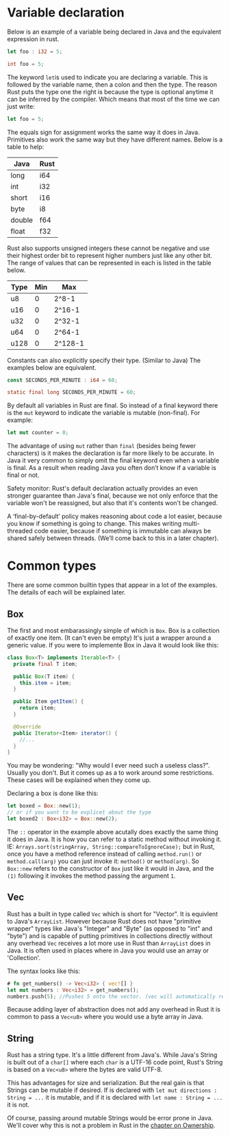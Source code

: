 # Variable declaration
Below is an example of a variable being declared in Java and the equivalent expression in rust.
```rust ,skt-main
let foo : i32 = 5;
```
```java
int foo = 5;
```
The keyword `let`is used to indicate you are declaring a variable. This is followed by the variable name, then a colon and then the type. 
The reason Rust puts the type one the right is because the type is optional anytime it can be inferred by the compiler. Which means that most of the time we can just write:
```rust ,skt-main
let foo = 5;
```
The equals sign for assignment works the same way it does in Java. Primitives also work the same way but they have different names. Below is a table to help:

| Java  | Rust  |
|-------|-------|
| long  | i64   |
| int   | i32   |
| short | i16   |
| byte  | i8    |
| double| f64   |
| float | f32   |

Rust also supports unsigned integers these cannot be negative and use their highest order bit to represent higher numbers just like any other bit. The range of values that can be represented in each is listed in the table below. 

| Type | Min | Max   |
|------|-----|-------|
| u8   | 0   |2^8-1  |
| u16  | 0   |2^16-1 |
| u32  | 0   |2^32-1 |
| u64  | 0   |2^64-1 |
| u128 | 0   |2^128-1|

Constants can also explicitly specify their type. (Similar to Java) The examples below are equivalent.
```rust ,skt-main
const SECONDS_PER_MINUTE : i64 = 60;
```
```java
static final long SECONDS_PER_MINUTE = 60;
```

By default all variables in Rust are final. So instead of a final keyword there is the `mut` keyword to indicate the variable is mutable (non-final). For example:
```rust ,skt-main
let mut counter = 0;
``` 
The advantage of using `mut` rather than `final` (besides being fewer characters) is it makes the declaration is far more likely to be accurate. In Java it very common to simply omit the final keyword even when a variable is final. As a result when reading Java you often don’t know if a variable is final or not. 

Safety monitor: Rust's default declaration actually provides an even stronger guarantee than Java's final, because we not only enforce that the variable won't be reassigned, but also that it's contents won't be changed.

A ‘final-by-default’ policy makes reasoning about code a lot easier, because you know if something is going to change. This makes writing multi-threaded code easier, because if something is immutable can always be shared safely between threads. (We’ll come back to this in a later chapter).

# Common types

There are some common builtin types that appear in a lot of the examples. The details of each will be explained later.

## Box
The first and most embarassingly simple of which is `Box`. Box is a collection of exactly one item. (It can't even be empty) It's just a wrapper around a generic value. If you were to implemente Box in Java it would look like this:
```Java
class Box<T> implements Iterable<T> {
  private final T item;

  public Box(T item) {
    this.item = item;
  }

  public Item getItem() {
    return item;
  }

  @Override
  public Iterator<Item> iterator() {
    //...
  }
}
```
You may be wondering: "Why would I ever need such a useless class?". Usually you don't. But it comes up as a to work around some restrictions. 
These cases will be explained when they come up.

Declaring a box is done like this:
```rust ,skt-main
let boxed = Box::new(1);
// or if you want to be explicet about the type
let boxed2 : Box<i32> = Box::new(2);
```
The `::` operator in the example above acutally does exactly the same thing it does in Java. It is how you can refer to a static method without invoking it. IE: `Arrays.sort(stringArray, String::compareToIgnoreCase);` but in Rust, once you have a method reference instead of calling `method.run()` or `method.call(arg)` you can just invoke it: `method()` or `method(arg)`. So `Box::new` refers to the constructor of `Box` just like it would in Java, and the `(1)` following it invokes the method passing the argument `1`.

## Vec
Rust has a built in type called `Vec` which is short for "Vector". It is equivlent to Java's `ArrayList`. However because Rust does not have "primitive wrapper" types like Java's "Integer" and "Byte" (as opposed to "int" and "byte") and is capable of putting primitives in collections directly without any overhead `Vec` receives a lot more use in Rust than `ArrayList` does in Java. It is often used in places where in Java you would use an array or 'Collection'.

The syntax looks like this:
```rust ,skt-main
# fn get_numbers() -> Vec<i32> { vec![] }
let mut numbers : Vec<i32> = get_numbers();
numbers.push(5); //Pushes 5 onto the vector. (vec will automatically resize if needed)
```
Because adding layer of abstraction does not add any overhead in Rust it is common to pass a `Vec<u8>` where you would use a byte array in Java.

## String
Rust has a string type. It's a little different from Java's. While Java's String is built out of a `char[]` where each `char` is a UTF-16 code point, Rust's String is based on a `Vec<u8>` where the bytes are valid UTF-8.

This has advantages for size and serialization. But the real gain is that Strings can be mutable if desired. If is declared with `let mut directions : String = ...` it is mutable, and if it is declared with `let name : String = ...` it is not. 

Of course, passing around mutable Strings would be error prone in Java. We'll cover why this is not a problem in Rust in the [chapter on Ownership](./ownership.html).
